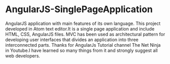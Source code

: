 # AngularJS-SinglePageApplication
AngularJS application with main features of its own language.
This project developed in Atom text editor.It is a single page application and include HTML, CSS, AngularJS files.
MVC has been used as architectural pattern for developing user interfaces that divides an application into three interconnected parts.
Thanks for AngularJs Tutorial channel The Net Ninja in Youtube.I have learned so many things from it and strongly suggest all web developers.

